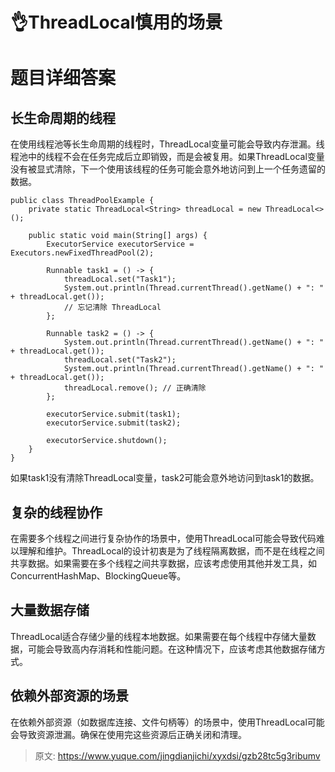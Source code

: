 # 👌ThreadLocal慎用的场景

# 题目详细答案
## 长生命周期的线程
在使用线程池等长生命周期的线程时，ThreadLocal变量可能会导致内存泄漏。线程池中的线程不会在任务完成后立即销毁，而是会被复用。如果ThreadLocal变量没有被显式清除，下一个使用该线程的任务可能会意外地访问到上一个任务遗留的数据。

```plain
public class ThreadPoolExample {
    private static ThreadLocal<String> threadLocal = new ThreadLocal<>();

    public static void main(String[] args) {
        ExecutorService executorService = Executors.newFixedThreadPool(2);

        Runnable task1 = () -> {
            threadLocal.set("Task1");
            System.out.println(Thread.currentThread().getName() + ": " + threadLocal.get());
            // 忘记清除 ThreadLocal
        };

        Runnable task2 = () -> {
            System.out.println(Thread.currentThread().getName() + ": " + threadLocal.get());
            threadLocal.set("Task2");
            System.out.println(Thread.currentThread().getName() + ": " + threadLocal.get());
            threadLocal.remove(); // 正确清除
        };

        executorService.submit(task1);
        executorService.submit(task2);

        executorService.shutdown();
    }
}
```

如果task1没有清除ThreadLocal变量，task2可能会意外地访问到task1的数据。

## 复杂的线程协作
在需要多个线程之间进行复杂协作的场景中，使用ThreadLocal可能会导致代码难以理解和维护。ThreadLocal的设计初衷是为了线程隔离数据，而不是在线程之间共享数据。如果需要在多个线程之间共享数据，应该考虑使用其他并发工具，如ConcurrentHashMap、BlockingQueue等。

## 大量数据存储
ThreadLocal适合存储少量的线程本地数据。如果需要在每个线程中存储大量数据，可能会导致高内存消耗和性能问题。在这种情况下，应该考虑其他数据存储方式。

## 依赖外部资源的场景
在依赖外部资源（如数据库连接、文件句柄等）的场景中，使用ThreadLocal可能会导致资源泄漏。确保在使用完这些资源后正确关闭和清理。



> 原文: <https://www.yuque.com/jingdianjichi/xyxdsi/gzb28tc5g3ribumv>